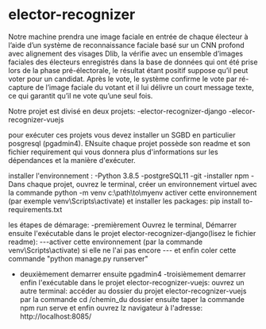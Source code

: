 # elector-recognizer

Notre machine prendra une image faciale en entrée de chaque électeur à l’aide d’un système de reconnaissance faciale basé sur un CNN profond avec alignement des visages Dlib, la vérifie avec un ensemble d’images faciales des électeurs enregistrés dans la base de données qui ont été prise lors de la phase pré-électorale, le résultat étant positif suppose qu’il peut voter pour un candidat. Après le vote, le système confirme le vote par ré-capture de l’image faciale du votant et il lui délivre un court message texte, ce qui garantit qu’il ne vote qu’une seul fois.


Notre projet est divisé en deux projets:
-elector-recognizer-django
-elecor-recognizer-vuejs

pour exécuter ces projets vous devez installer un SGBD en particulier posgresql (pgadmin4). ENsuite chaque projet possède son readme et son fichier requirement qui vous donnera plus d'informations sur les dépendances et la manière d'exécuter.

installer l'environnement :
-Python 3.8.5
-postgreSQL11
-git
-installer npm
-Dans chaque projet, ouvrez le terminal, créer un environnement virtuel avec la commande python -m venv c:\path\to\myenv 
	activer cette environnement (par exemple venv\Scripts\activate) et installer les packages: pip install to-requirements.txt





les étapes de démarage:
-premièrement Ouvrez le terminal, Démarrer ensuite l'exécutable dans le projet elector-recognizer-django(lisez le fichier readme):
---activer cette environnement (par la commande venv\Scripts\activate) si elle ne l'ai pas encore
--- et enfin coler cette commande "python manage.py runserver"
- deuxièmement demarrer ensuite pgadmin4
-troisièmement demarrer enfin l'exécutable dans le projet elector-recognizer-vuejs: 
ouvrez un autre terminal: accéder au dossier du projet elector-recognizer-vuejs par la commande cd /chemin_du dossier
ensuite taper la commande  npm run serve
et enfin ouvrez lz navigateur à l'adresse: http://localhost:8085/


